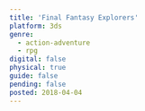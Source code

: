 ```yaml
---
title: 'Final Fantasy Explorers'
platform: 3ds
genre:
  - action-adventure
  - rpg
digital: false
physical: true
guide: false
pending: false
posted: 2018-04-04
---
```

